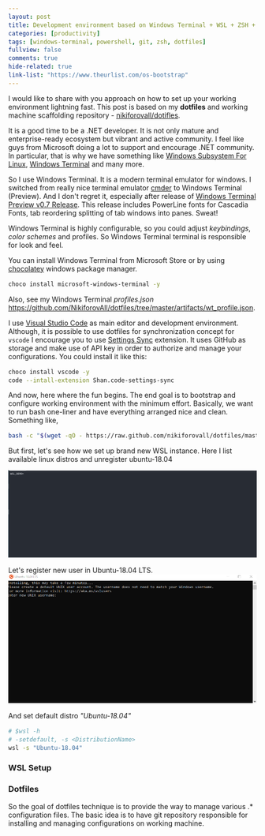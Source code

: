 ```yaml
---
layout: post
title: Development environment based on Windows Terminal + WSL + ZSH + dotfiles
categories: [productivity]
tags: [windows-terminal, powershell, git, zsh, dotfiles]
fullview: false
comments: true
hide-related: true
link-list: "https://www.theurlist.com/os-bootstrap"
---
```


I would like to share with you approach on how to set up your working environment lightning fast. This post is based on my **dotfiles** and working machine scaffolding repository - [nikiforovall/dotifles](https://github.com/NikiforovAll/dotfiles).

It is a good time to be a .NET developer. It is not only mature and enterprise-ready ecosystem but vibrant and active community. I feel like guys from Microsoft doing a lot to support and encourage .NET community. In particular, that is why we have something like [Windows Subsystem For Linux](https://docs.microsoft.com/en-us/windows/wsl/about), [Windows Terminal](https://github.com/Microsoft/Terminal) and many more.

So I use Windows Terminal. It is a modern terminal emulator for windows. I switched from really nice terminal emulator [cmder](https://cmder.net/) to Windows Terminal (Preview). And I don't regret it, especially after release of [Windows Terminal Preview v0.7 Release](https://devblogs.microsoft.com/commandline/windows-terminal-preview-v0-7-release/). This release includes PowerLine fonts for Cascadia Fonts, tab reordering splitting of tab windows into panes. Sweat!

Windows Terminal is highly configurable, so you could adjust *keybindings*, *color schemes* and profiles. So Windows Terminal terminal is responsible for look and feel.

You can install Windows Terminal from Microsoft Store or by using [chocolatey](https://chocolatey.org/) windows package manager.

```bash
choco install microsoft-windows-terminal -y
```

Also, see my Windows Terminal *profiles.json* <https://github.com/NikiforovAll/dotfiles/tree/master/artifacts/wt_profile.json>.

I use [Visual Studio Code](https://code.visualstudio.com/) as main editor and development environment. Although, it is possible to use dotfiles for synchronization concept for `vscode` I encourage you to use [Settings Sync](https://marketplace.visualstudio.com/items?itemName=Shan.code-settings-sync) extension. It uses GitHub as storage and make use of API key in order to authorize and manage your configurations. You could install it like this:

```bash
choco install vscode -y
code --intall-extension Shan.code-settings-sync
```

And now, here where the fun begins. The end goal is to bootstrap and configure working environment with the minimum effort. Basically, we want to run bash one-liner and have everything arranged nice and clean. Something like,
```bash
bash -c "$(wget -qO - https://raw.github.com/nikiforovall/dotfiles/master/src/wsl/os/install.sh)"
```

But first, let's see how we set up brand new WSL instance. Here I list available linux distros and unregister ubuntu-18.04

![setup-1](/assets/nikiforovall-setup/test1.gif)

Let's register new user in Ubuntu-18.04 LTS.
![setup-2](/assets/nikiforovall-setup/test2.gif)

And set default distro *"Ubuntu-18.04"*

```bash
# $wsl -h
# -setdefault, -s <DistributionName>
wsl -s "Ubuntu-18.04"
```
### WSL Setup

### Dotfiles
So the goal of dotfiles technique is to provide the way to manage various .* configuration files. The basic idea is to have git repository responsible for installing and managing configurations on working machine.
